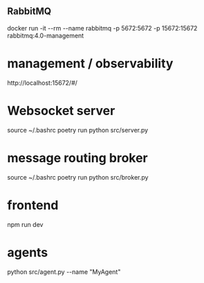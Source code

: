 ## RabbitMQ
docker run -it --rm --name rabbitmq -p 5672:5672 -p 15672:15672 rabbitmq:4.0-management
# management / observability
http://localhost:15672/#/

# Websocket server
source ~/.bashrc
poetry run python src/server.py

# message routing broker
source ~/.bashrc
poetry run python src/broker.py 

# frontend
npm run dev

# agents
python src/agent.py --name "MyAgent"